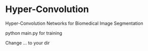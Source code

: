 # Hyper-Convolution
Hyper-Convolution Networks for Biomedical Image Segmentation

python main.py for training

Change ... to your dir
